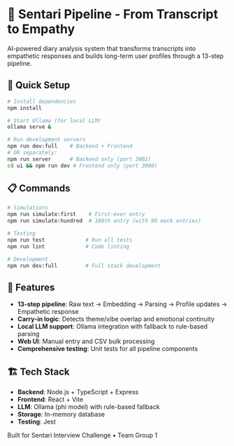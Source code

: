 # 🧠 Sentari Pipeline - From Transcript to Empathy

AI-powered diary analysis system that transforms transcripts into empathetic responses and builds long-term user profiles through a 13-step pipeline.

## 🚀 Quick Setup

```bash
# Install dependencies
npm install

# Start Ollama (for local LLM)
ollama serve &

# Run development servers
npm run dev:full    # Backend + Frontend
# OR separately:
npm run server      # Backend only (port 3002)
cd ui && npm run dev # Frontend only (port 3000)
```

## 📋 Commands

```bash
# Simulations
npm run simulate:first    # First-ever entry
npm run simulate:hundred  # 100th entry (with 99 mock entries)

# Testing
npm run test             # Run all tests
npm run lint             # Code linting

# Development
npm run dev:full         # Full stack development
```

## 🎯 Features

- **13-step pipeline**: Raw text → Embedding → Parsing → Profile updates → Empathetic response
- **Carry-in logic**: Detects theme/vibe overlap and emotional continuity
- **Local LLM support**: Ollama integration with fallback to rule-based parsing
- **Web UI**: Manual entry and CSV bulk processing
- **Comprehensive testing**: Unit tests for all pipeline components

## 🏗️ Tech Stack

- **Backend**: Node.js + TypeScript + Express
- **Frontend**: React + Vite
- **LLM**: Ollama (phi model) with rule-based fallback
- **Storage**: In-memory database
- **Testing**: Jest

Built for Sentari Interview Challenge • Team Group 1